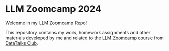 # LLM Zoomcamp 2024

Welcome in my LLM Zoomcamp Repo!

This repository contains my work, homework assignments and other materials developed by me and related to the [LLM Zoomcamp course](https://github.com/DataTalksClub/llm-zoomcamp) from [DataTalks Club](https://datatalks.club/blog/guide-to-free-online-courses-at-datatalks-club.html).

